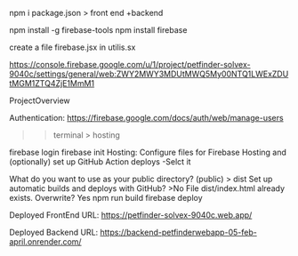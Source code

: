 npm i
package.json > front end +backend

npm install -g firebase-tools
npm install firebase

 create a file firebase.jsx in utilis.sx

https://console.firebase.google.com/u/1/project/petfinder-solvex-9040c/settings/general/web:ZWY2MWY3MDUtMWQ5My00NTQ1LWExZDUtMGM1ZTQ4ZjE1MmM1

ProjectOverview 

Authentication:
https://firebase.google.com/docs/auth/web/manage-users

>>terminal > hosting

firebase login
firebase init
Hosting: Configure files for Firebase Hosting and (optionally) set up GitHub Action deploys -Selct it

What do you want to use as your public directory? (public) > dist
Set up automatic builds and deploys with GitHub? >No
File dist/index.html already exists. Overwrite? Yes
npm run build
firebase deploy

Deployed FrontEnd URL:
https://petfinder-solvex-9040c.web.app/

Deployed Backend URL:
https://backend-petfinderwebapp-05-feb-april.onrender.com/

